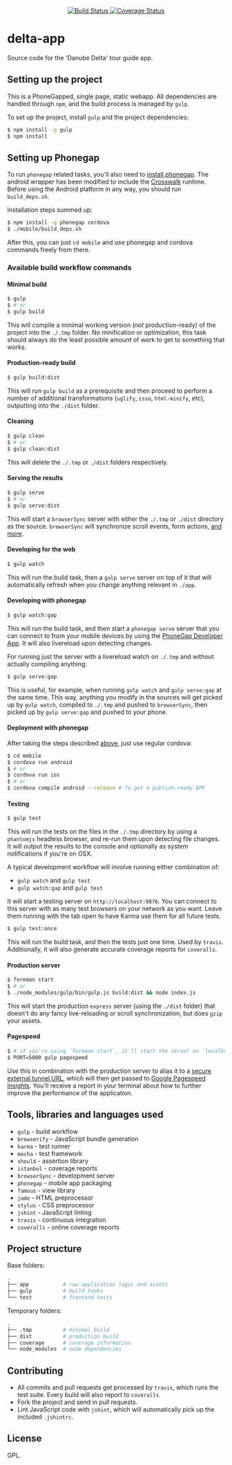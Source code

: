 <p align="center">
  <a href="https://travis-ci.org/readfwd/delta-app" target="_blank">
    <img src="https://travis-ci.org/readfwd/delta-app.svg?branch=master" title="Build Status" />
  </a>
  <a href='https://coveralls.io/r/readfwd/delta-app?branch=master'>
    <img src='https://coveralls.io/repos/readfwd/delta-app/badge.png?branch=master' alt='Coverage Status' />
  </a>
</p>

# delta-app

Source code for the 'Danube Delta' tour guide app.

## Setting up the project

This is a PhoneGapped, single page, static webapp. All dependencies are handled through `npm`, and the build process is managed by `gulp`.

To set up the project, install `gulp` and the project dependencies:

```bash
$ npm install -g gulp
$ npm install
```

## Setting up Phonegap

To run `phonegap` related tasks, you'll also need to [install phonegap](http://phonegap.com/install/).
The android wrapper has been modified to include the [Crosswalk](https://crosswalk-project.org) runtime. Before using the Android platform in any way, you should run `build_deps.sh`.

Installation steps summed up:

```bash
$ npm install -g phonegap cordova
$ ./mobile/build_deps.sh
```

After this, you can just `cd mobile` and use phonegap and cordova commands freely from there.


### Available build workflow commands

#### Minimal build

```bash
$ gulp
$ # or
$ gulp build
```

This will compile a minimal working version (*not* production-ready) of the project into the `./.tmp` folder. No minification or optimization, this task should always do the least possible amount of work to get to something that works.

#### Production-ready build

```bash
$ gulp build:dist
```

This will run `gulp build` as a prerequisite and then proceed to perform a number of additional transformations (`uglify`, `csso`, `html-minify`, etc), outputting into the `./dist` folder.

#### Cleaning

```bash
$ gulp clean
$ # or
$ gulp clean:dist
```

This will delete the `./.tmp` or `./dist` folders respectively.

#### Serving the results

```bash
$ gulp serve
$ # or
$ gulp serve:dist
```

This will start a `browserSync` server with either the `./.tmp` or `./dist` directory as the source. `browserSync` will synchronize scroll events, form actions, [and more](http://www.browsersync.io).

#### Developing for the web

```bash
$ gulp watch
```

This will run the build task, then a `gulp serve` server on top of it that will automatically refresh when you change anything relevant in `./app`.

#### Developing with phonegap


```bash
$ gulp watch:gap
```

This will run the build task, and then start a `phonegap serve` server that you can connect to from your mobile devices by using the [PhoneGap Developer App](http://app.phonegap.com). It will also livereload upon detecting changes.

For running just the server with a livereload watch on `./.tmp` and without actually compiling anything:

```bash
$ gulp serve:gap
```

This is useful, for example, when running `gulp watch` and `gulp serve:gap` at the same time. This way, anything you modify in the sources will get picked up by `gulp watch`, compiled to `./.tmp` and pushed to `browserSync`, then picked up by `gulp serve:gap` and pushed to your phone.

#### Deployment with phonegap

After taking the steps described [above](#setting-up-phonegap), just use regular cordova:

```bash
$ cd mobile
$ cordova run android
$ # or
$ cordova run ios
$ # or
$ cordova compile android --release # To get a publish-ready APK
```

#### Testing

```bash
$ gulp test
```

This will run the tests on the files in the `./.tmp` directory by using a `phantomjs` headless browser, and re-run them upon detecting file changes. It will output the results to the console and optionally as system notifications if you're on OSX.

A typical development workflow will involve running either combination of:

* `gulp watch` and `gulp test`
* `gulp watch:gap` and `gulp test`

It will start a testing server on `http://localhost:9876`. You can connect to this server with as many test browsers on your network as you want. Leave them running with the tab open to have Karma use them for all future tests.

```bash
$ gulp test:once
```

This will run the build task, and then the tests just one time. Used by `travis`. Additionally, it will also generate accurate coverage reports for `coveralls`.

#### Production server

```bash
$ foreman start
$ # or
$ ./node_modules/gulp/bin/gulp.js build:dist && node index.js
```

This will start the production `express` server (using the `./dist` folder) that doesn't do any fancy live-reloading or scroll synchronization, but does `gzip` your assets.

#### Pagespeed

```bash
$ # if you're using `foreman start`, it'll start the server on `localhost:5000`
$ PORT=5000 gulp pagespeed
```

Use this in combination with the production server to alias it to a [secure external tunnel URL](https://ngrok.com), which will then get passed to [Google Pagespeed Insights](https://developers.google.com/speed/pagespeed/insights/). You'll receive a report in your terminal about how to further improve the performance of the application.

## Tools, libraries and languages used

* `gulp` - build workflow
* `browserify` - JavaScript bundle generation
* `karma` - test runner
* `mocha` - test framework
* `should` - assertion library
* `istanbul` - coverage reports
* `browserSync` - development server
* `phonegap` - mobile app packaging
* `famous` - view library
* `jade` - HTML preprocessor
* `stylus` - CSS preprocessor
* `jshint` - JavaScript linting
* `travis` - continuous integration
* `coveralls` - online coverage reports

## Project structure

Base folders:

```bash
.
├── app           # raw application logic and assets
├── gulp          # build tasks
└── test          # frontend tests
```

Temporary folders:

```bash
.
├── .tmp          # minimal build
├── dist          # production build
├── coverage      # coverage information
└── node_modules  # node dependencies
```

## Contributing

* All commits and pull requests get processed by `travis`, which runs the test suite. Every build will also report to `coveralls`.
* Fork the project and send in pull requests.
* Lint JavaScript code with `jshint`, which will automatically pick up the included `.jshintrc`.

## License

GPL.
